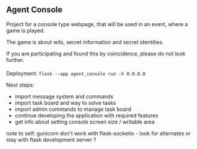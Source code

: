 ## Agent Console
Project for a console type webpage, that will be used in an event, where a game is played.

The game is about wits, secret information and secret identities.

If you are participating and found this by coincidence, please do not look further.

####
Deployment:
```flask --app agent_console run -h 0.0.0.0```

Next steps:
- import message system and commands
- import task board and way to solve tasks
- import admin commands to manage task board
- continue developing the application with required features
- get info about setting console screen size / writable area

note to self: gunicorn don't work with flask-socketio - look for alternates or stay with flask development server ?
